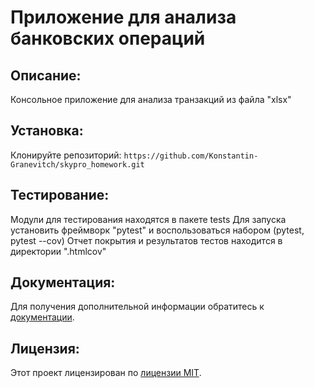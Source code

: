 # Приложение для анализа банковских операций

## Описание:

Консольное приложение для анализа транзакций из файла "xlsx"

## Установка:

Клонируйте репозиторий:
```https://github.com/Konstantin-Granevitch/skypro_homework.git```

## Тестирование:

Модули для тестирования находятся в пакете tests
Для запуска установить фреймворк "pytest"
и воспользоваться набором (pytest, pytest --cov)
Отчет покрытия и результатов тестов находится в директории ".htmlcov"

## Документация:

Для получения дополнительной информации обратитесь к [документации](README.md).

## Лицензия:

Этот проект лицензирован по [лицензии MIT](LICENSE).